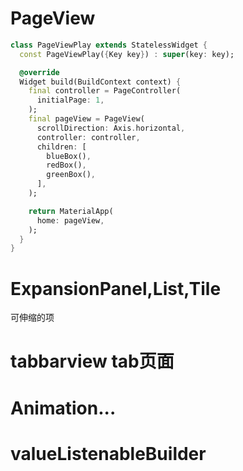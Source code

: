 # PageView
```dart
class PageViewPlay extends StatelessWidget {
  const PageViewPlay({Key key}) : super(key: key);

  @override
  Widget build(BuildContext context) {
    final controller = PageController(
      initialPage: 1,
    );
    final pageView = PageView(
      scrollDirection: Axis.horizontal,
      controller: controller,
      children: [
        blueBox(),
        redBox(),
        greenBox(),
      ],
    );

    return MaterialApp(
      home: pageView,
    );
  }
}


```

# ExpansionPanel,List,Tile
可伸缩的项

# tabbarview tab页面

# Animation...

# valueListenableBuilder